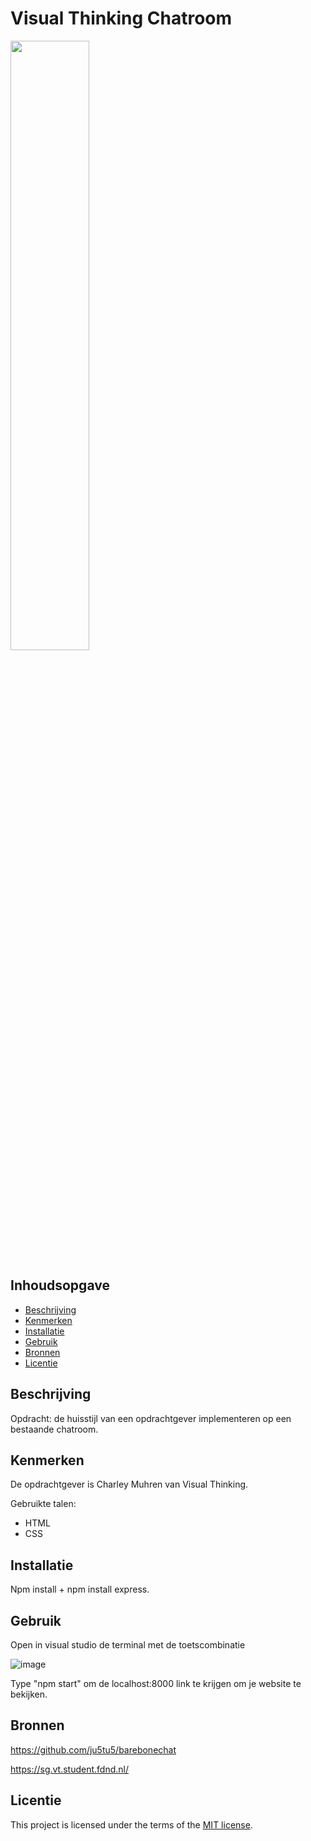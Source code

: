 # Visual Thinking Chatroom
<img src= "https://github.com/kosterm14/connecting-people-my-first-chatroom/assets/61830362/3394f888-ffbc-4fee-8c1b-9325523e38d5" width= 50%>

## Inhoudsopgave

  * [Beschrijving](#beschrijving)
  * [Kenmerken](#kenmerken)
  * [Installatie](#installatie)
  * [Gebruik](#gebruik)
  * [Bronnen](#bronnen)
  * [Licentie](#licentie)

## Beschrijving

Opdracht: de huisstijl van een opdrachtgever implementeren op een bestaande chatroom.

## Kenmerken
<!-- Bij Kenmerken staat welke technieken zijn gebruikt en hoe. Wat is de HTML structuur? Wat zijn de belangrijkste dingen in CSS? Wat is er met Javascript gedaan en hoe? Misschien heb je een framwork of library gebruikt? -->
De opdrachtgever is Charley Muhren van Visual Thinking.

Gebruikte talen: 
- HTML
- CSS

## Installatie
Npm install + npm install express.

## Gebruik
Open in visual studio de terminal met de toetscombinatie

![image](https://user-images.githubusercontent.com/61830362/225873302-20945f18-88e9-4598-a579-a88c37732492.png)

Type "npm start" om de localhost:8000 link te krijgen om je website te bekijken.

## Bronnen
https://github.com/ju5tu5/barebonechat

https://sg.vt.student.fdnd.nl/

## Licentie
This project is licensed under the terms of the [MIT license](./LICENSE).
